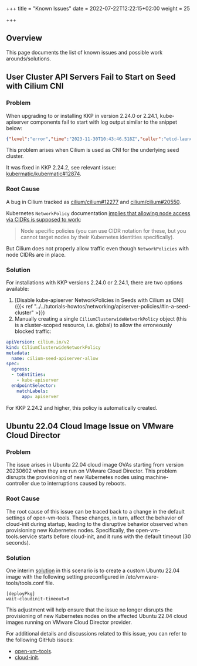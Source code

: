 +++
title = "Known Issues"
date = 2022-07-22T12:22:15+02:00
weight = 25

+++

## Overview

This page documents the list of known issues and possible work arounds/solutions.

## User Cluster API Servers Fail to Start on Seed with Cilium CNI

### Problem

When upgrading to or installing KKP in version 2.24.0 or 2.24.1, kube-apiserver components fail to start with log output similar to the snippet below:

```json
{"level":"error","time":"2023-11-30T10:43:46.518Z","caller":"etcd-launcher/main.go:116","msg":"Operation failed: failed to initialize etcd cluster configuration: failed to get API group resources: unable to retrieve the complete list of server APIs: kubermatic.k8c.io/v1: Get \"https://10.96.0.1:443/apis/kubermatic.k8c.io/v1\": dial tcp 10.96.0.1:443: i/o timeout."}
```

This problem arises when Cilium is used as CNI for the underlying seed cluster.

It was fixed in KKP 2.24.2, see relevant issue: [kubermatic/kubermatic#12874](https://github.com/kubermatic/kubermatic/issues/12874).

### Root Cause

A bug in Cilium tracked as [cilium/cilium#12277](https://github.com/cilium/cilium/issues/12277) and [cilium/cilium#20550](https://github.com/cilium/cilium/issues/20550).

Kubernetes `NetworkPolicy` documentation [implies that allowing node access via CIDRs is supposed to work](https://kubernetes.io/docs/concepts/services-networking/network-policies/#what-you-can-t-do-with-network-policies-at-least-not-yet):

> Node specific policies (you can use CIDR notation for these, but you cannot target nodes by their Kubernetes identities specifically).

But Cilium does not properly allow traffic even though `NetworkPolicies` with node CIDRs are in place.

### Solution

For installations with KKP versions 2.24.0 or 2.24.1, there are two options available:

1. [Disable kube-apiserver NetworkPolicies in Seeds with Cilium as CNI]({{< ref "../../tutorials-howtos/networking/apiserver-policies/#in-a-seed-cluster" >}})
2. Manually creating a single `CiliumClusterwideNetworkPolicy` object (this is a cluster-scoped resource, i.e. global) to allow the erroneously blocked traffic:

```yaml
apiVersion: cilium.io/v2
kind: CiliumClusterwideNetworkPolicy
metadata:
  name: cilium-seed-apiserver-allow
spec:
  egress:
  - toEntities:
    - kube-apiserver
  endpointSelector:
    matchLabels:
      app: apiserver
```

For KKP 2.24.2 and higher, this policy is automatically created.

## Ubuntu 22.04 Cloud Image Issue on VMware Cloud Director

### Problem

The issue arises in Ubuntu 22.04 cloud image OVAs starting from version 20230602 when they are run on VMware Cloud Director. This problem disrupts the provisioning of new Kubernetes nodes using machine-controller due to interruptions caused by reboots.

### Root Cause

The root cause of this issue can be traced back to a change in the default settings of open-vm-tools. These changes, in turn, affect the behavior of cloud-init during startup, leading to the disruptive behavior observed when provisioning new Kubernetes nodes. Specifically, the open-vm-tools.service starts before cloud-init, and it runs with the default timeout (30 seconds).

### Solution

One interim [solution](https://github.com/canonical/cloud-init/issues/4188#issuecomment-1695041510) in this scenario is to create a custom Ubuntu 22.04 image with the following setting preconfigured
in /etc/vmware-tools/tools.conf file.
```
[deployPkg]
wait-cloudinit-timeout=0
```
This adjustment will help ensure that the issue no longer disrupts the provisioning of new Kubernetes nodes on the affected Ubuntu 22.04 cloud images running on VMware Cloud Director provider.

For additional details and discussions related to this issue, you can refer to the following GitHub issues:
- [open-vm-tools](https://github.com/vmware/open-vm-tools/issues/684).
- [cloud-init](https://github.com/canonical/cloud-init/issues/4188).
